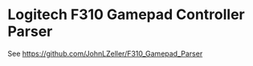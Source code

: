 Logitech F310 Gamepad Controller Parser
========

See  https://github.com/JohnLZeller/F310_Gamepad_Parser
